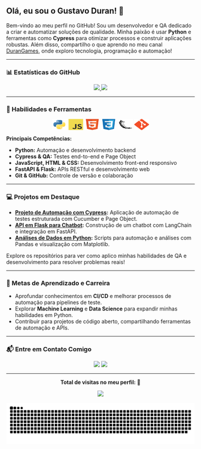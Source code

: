 ## Olá, eu sou o Gustavo Duran! 👋

Bem-vindo ao meu perfil no GitHub! Sou um desenvolvedor e QA dedicado a criar e automatizar soluções de qualidade. Minha paixão é usar **Python** e ferramentas como **Cypress** para otimizar processos e construir aplicações robustas. Além disso, compartilho o que aprendo no meu canal [DuranGames](https://www.youtube.com/c/DuranGames), onde exploro tecnologia, programação e automação!

---
### 📊 Estatísticas do GitHub
<div align="center">
  <a href="https://github.com/GustavoDuranBR">
    <img height="180em" src="https://github-readme-stats.vercel.app/api?username=GustavoDuranBR&show_icons=true&theme=cobalt2&include_all_commits=true&count_private=true"/>
    <img height="180em" src="https://github-readme-stats.vercel.app/api/top-langs/?username=GustavoDuranBR&layout=compact&langs_count=7&theme=cobalt2"/>
  </a>
</div>

---

### 🚀 Habilidades e Ferramentas
<div align="center">
  <img align="center" alt="Duran-Python" height="30" width="40" src="https://raw.githubusercontent.com/devicons/devicon/master/icons/python/python-original.svg">
  <img align="center" alt="Duran-JavaScript" height="30" width="40" src="https://raw.githubusercontent.com/devicons/devicon/master/icons/javascript/javascript-original.svg">
  <img align="center" alt="Duran-HTML" height="30" width="40" src="https://raw.githubusercontent.com/devicons/devicon/master/icons/html5/html5-original.svg">
  <img align="center" alt="Duran-CSS" height="30" width="40" src="https://raw.githubusercontent.com/devicons/devicon/master/icons/css3/css3-original.svg">
  <img align="center" alt="Duran-Flask" height="30" width="40" src="https://raw.githubusercontent.com/devicons/devicon/master/icons/flask/flask-original.svg">
  <img align="center" alt="Duran-Git" height="30" width="40" src="https://raw.githubusercontent.com/devicons/devicon/master/icons/git/git-original.svg">
</div>

**Principais Competências:**
- **Python:** Automação e desenvolvimento backend
- **Cypress & QA:** Testes end-to-end e Page Object
- **JavaScript, HTML & CSS:** Desenvolvimento front-end responsivo
- **FastAPI & Flask:** APIs RESTful e desenvolvimento web
- **Git & GitHub:** Controle de versão e colaboração

---

### 💻 Projetos em Destaque
- **[Projeto de Automação com Cypress](https://github.com/GustavoDuranBR/projeto_cypress):** Aplicação de automação de testes estruturada com Cucumber e Page Object.
- **[API em Flask para Chatbot](https://github.com/GustavoDuranBR/projeto_langchain):** Construção de um chatbot com LangChain e integração em FastAPI.
- **[Análises de Dados em Python](https://github.com/GustavoDuranBR/analises_dados):** Scripts para automação e análises com Pandas e visualização com Matplotlib.

Explore os repositórios para ver como aplico minhas habilidades de QA e desenvolvimento para resolver problemas reais!

---

### 🎯 Metas de Aprendizado e Carreira
- Aprofundar conhecimentos em **CI/CD** e melhorar processos de automação para pipelines de teste.
- Explorar **Machine Learning** e **Data Science** para expandir minhas habilidades em Python.
- Contribuir para projetos de código aberto, compartilhando ferramentas de automação e APIs.

---

### 📬 Entre em Contato Comigo
<div align="center"> 
  <a href="mailto:gustavoduran22@gmail.com"><img src="https://img.shields.io/badge/-Gmail-%23333?style=for-the-badge&logo=gmail&logoColor=white"></a>
  <a href="https://www.linkedin.com/in/luiz-gustavo-duran-leite-9b7aab195/" target="_blank"><img src="https://img.shields.io/badge/-LinkedIn-%230077B5?style=for-the-badge&logo=linkedin&logoColor=white"></a>
</div>

---

<div align="center">
  <p><strong>Total de visitas no meu perfil:</strong> 👀</p>
  <img src="https://profile-counter.glitch.me/GustavoDuranBR/count.svg"/>
</div>

![Snake animation](https://github.com/GustavoDuranBR/GustavoDuranBR/blob/output/github-contribution-grid-snake.svg)
